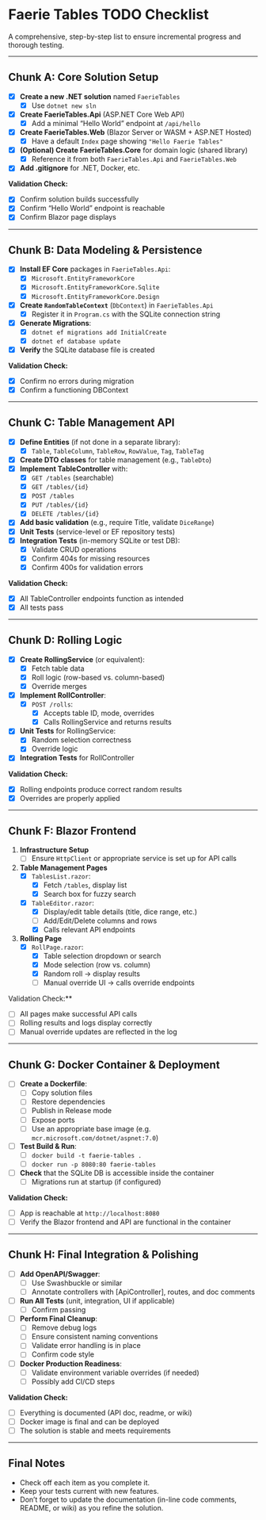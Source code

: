 # Faerie Tables TODO Checklist

A comprehensive, step-by-step list to ensure incremental progress and thorough testing.

---

## Chunk A: Core Solution Setup

- [x] **Create a new .NET solution** named `FaerieTables`
  - [x] Use `dotnet new sln`
- [x] **Create FaerieTables.Api** (ASP.NET Core Web API)
  - [x] Add a minimal “Hello World” endpoint at `/api/hello`
- [x] **Create FaerieTables.Web** (Blazor Server or WASM + ASP.NET Hosted)
  - [x] Have a default `Index` page showing `"Hello Faerie Tables"`
- [x] **(Optional) Create FaerieTables.Core** for domain logic (shared library)
  - [x] Reference it from both `FaerieTables.Api` and `FaerieTables.Web`
- [x] **Add .gitignore** for .NET, Docker, etc.

**Validation Check:**
- [x] Confirm solution builds successfully
- [x] Confirm “Hello World” endpoint is reachable
- [x] Confirm Blazor page displays

---

## Chunk B: Data Modeling & Persistence

- [x] **Install EF Core** packages in `FaerieTables.Api`:
  - [x] `Microsoft.EntityFrameworkCore`
  - [x] `Microsoft.EntityFrameworkCore.Sqlite`
  - [x] `Microsoft.EntityFrameworkCore.Design`
- [x] **Create `RandomTableContext`** (`DbContext`) in `FaerieTables.Api`
  - [x] Register it in `Program.cs` with the SQLite connection string
- [x] **Generate Migrations**:
  - [x] `dotnet ef migrations add InitialCreate`
  - [x] `dotnet ef database update`
- [x] **Verify** the SQLite database file is created

**Validation Check:**
- [x] Confirm no errors during migration
- [x] Confirm a functioning DBContext

---

## Chunk C: Table Management API

- [x] **Define Entities** (if not done in a separate library):
  - [x] `Table`, `TableColumn`, `TableRow`, `RowValue`, `Tag`, `TableTag`
- [x] **Create DTO classes** for table management (e.g., `TableDto`)
- [x] **Implement TableController** with:
  - [x] `GET /tables` (searchable)
  - [x] `GET /tables/{id}`
  - [x] `POST /tables`
  - [x] `PUT /tables/{id}`
  - [x] `DELETE /tables/{id}`
- [x] **Add basic validation** (e.g., require Title, validate `DiceRange`)
- [x] **Unit Tests** (service-level or EF repository tests)
- [x] **Integration Tests** (in-memory SQLite or test DB):
  - [x] Validate CRUD operations
  - [x] Confirm 404s for missing resources
  - [x] Confirm 400s for validation errors

**Validation Check:**
- [x] All TableController endpoints function as intended
- [x] All tests pass

---

## Chunk D: Rolling Logic

- [x] **Create RollingService** (or equivalent):
  - [x] Fetch table data
  - [x] Roll logic (row-based vs. column-based)
  - [x] Override merges
- [x] **Implement RollController**:
  - [x] `POST /rolls`:
    - [x] Accepts table ID, mode, overrides
    - [x] Calls RollingService and returns results
- [x] **Unit Tests** for RollingService:
  - [x] Random selection correctness
  - [x] Override logic
- [x] **Integration Tests** for RollController

**Validation Check:**
- [x] Rolling endpoints produce correct random results
- [x] Overrides are properly applied

---

## Chunk F: Blazor Frontend

1. **Infrastructure Setup**
   - [ ] Ensure `HttpClient` or appropriate service is set up for API calls

2. **Table Management Pages**
   - [x] `TablesList.razor`:
     - [x] Fetch `/tables`, display list
     - [x] Search box for fuzzy search
   - [x] `TableEditor.razor`:
     - [x] Display/edit table details (title, dice range, etc.)
     - [ ] Add/Edit/Delete columns and rows
     - [x] Calls relevant API endpoints

3. **Rolling Page**
   - [x] `RollPage.razor`:
     - [x] Table selection dropdown or search
     - [x] Mode selection (row vs. column)
     - [x] Random roll -> display results
     - [ ] Manual override UI -> calls override endpoints

Validation Check:**
 - [ ] All pages make successful API calls
 - [ ] Rolling results and logs display correctly
 - [ ] Manual override updates are reflected in the log

---

## Chunk G: Docker Container & Deployment

- [ ] **Create a Dockerfile**:
  - [ ] Copy solution files
  - [ ] Restore dependencies
  - [ ] Publish in Release mode
  - [ ] Expose ports
  - [ ] Use an appropriate base image (e.g. `mcr.microsoft.com/dotnet/aspnet:7.0`)
- [ ] **Test Build & Run**:
  - [ ] `docker build -t faerie-tables .`
  - [ ] `docker run -p 8080:80 faerie-tables`
- [ ] **Check** that the SQLite DB is accessible inside the container
  - [ ] Migrations run at startup (if configured)

**Validation Check:**
- [ ] App is reachable at `http://localhost:8080`
- [ ] Verify the Blazor frontend and API are functional in the container

---

## Chunk H: Final Integration & Polishing

- [ ] **Add OpenAPI/Swagger**:
  - [ ] Use Swashbuckle or similar
  - [ ] Annotate controllers with [ApiController], routes, and doc comments
- [ ] **Run All Tests** (unit, integration, UI if applicable)
  - [ ] Confirm passing
- [ ] **Perform Final Cleanup**:
  - [ ] Remove debug logs
  - [ ] Ensure consistent naming conventions
  - [ ] Validate error handling is in place
  - [ ] Confirm code style
- [ ] **Docker Production Readiness**:
  - [ ] Validate environment variable overrides (if needed)
  - [ ] Possibly add CI/CD steps

**Validation Check:**
- [ ] Everything is documented (API doc, readme, or wiki)
- [ ] Docker image is final and can be deployed
- [ ] The solution is stable and meets requirements

---

## Final Notes

- Check off each item as you complete it.  
- Keep your tests current with new features.  
- Don’t forget to update the documentation (in-line code comments, README, or wiki) as you refine the solution.

